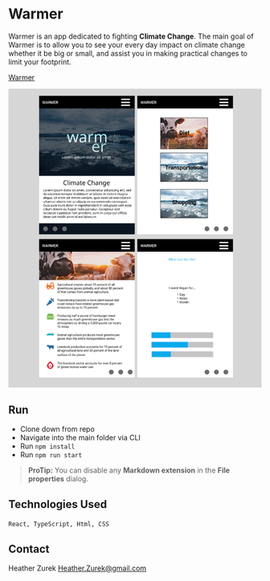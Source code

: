 # Warmer 
Warmer is an app dedicated to fighting **Climate Change**. The main goal of Warmer is to allow you to see your every day impact on climate change whether it be big or small, and assist you in making practical changes to limit your footprint.

[Warmer](#)

![Mock Up](mockup.png)

## Run
 - Clone down from repo 
 - Navigate into the main folder via CLI
 - Run `npm install`
 - Run `npm run start`

> **ProTip:** You can disable any **Markdown extension** in the **File properties** dialog.

## Technologies Used
`React, TypeScript, Html, CSS`

## Contact
Heather Zurek
Heather.Zurek@gmail.com